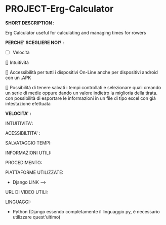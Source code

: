 # PROJECT-Erg-Calculator

**SHORT DESCRIPTION :**

Erg Calculator useful for calculating and managing times for rowers

**PERCHE' SCEGLIERE NOI? :**

- [ ] Velocità

[] Intuitività

[] Accessibilità per tutti i dispositivi On-Line  anche per dispositivi android con un .APK

[] Possibilità di tenere salvati i tempi controllati e selezionare quali creando un serie di medie oppure dando un valore indietro la miglioria della tirata. con        possibilità di esportare le informazioni in un file di tipo excel con già intestazione efettuata

**VELOCITA' :**

INTUITIVITA': 

ACESSIBILTITA' :

SALVATAGGIO TEMPI:

INFORMAZIONI UTILI:

PROCEDIMENTO:

PIATTAFORME UTILIZZATE:

- Django  LINK --> 

URL DI VIDEO UTILI:

LINGUAGGI:

- Python (Django essendo completamente il linguaggio py, è necessario utilizzare quest'ultimo)




